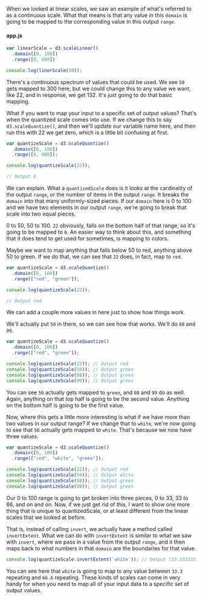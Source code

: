 When we looked at linear scales, we saw an example of what's referred to as a continuous scale. What that means is that any value in this `domain` is going to be mapped to the corresponding value in this output `range`.

#### app.js
```javascript
var linearScale = d3.scaleLinear()
  .domain([0, 100])
  .range([0, 600])

console.log(linerScale(50));
```
There's a continuous spectrum of values that could be used. We see `50` gets mapped to 300 here, but we could change this to any value we want, like 22, and in response, we get 132. It's just going to do that basic mapping.

What if you want to map your input to a specific set of output values? That's when the quantized scale comes into use. If we change this to say `d3.scaleQuantize()`, and then we'll update our variable name here, and then run this with 22 we get zero, which is a little bit confusing at first.

```javascript
var quantizeScale = d3.scaleQuantize()
  .domain([0, 100])
  .range([0, 600]);

console.log(quantizeScale(22));

// Output 0
```

We can explain. What a `quantizedScale` does is it looks at the cardinality of the output `range`, or the number of items in the output `range`. It breaks the `domain` into that many uniformly-sized pieces. If our `domain` here is 0 to 100 and we have two elements in our output `range`, we're going to break that scale into two equal pieces.

0 to 50, 50 to 100. `22` obviously, falls on the bottom half of that range, so it's going to be mapped to `0`. An easier way to think about this, and something that it does tend to get used for sometimes, is mapping to colors.

Maybe we want to map anything that falls below 50 to red, anything above 50 to green. If we do that, we can see that `22` does, in fact, map to `red`. 

```javascript
var quantizeScale = d3.scaleQuantize()
  .domain([0, 100])
  .range(["red", "green"]);

console.log(quantizeScale(22));

// Output red
```

We can add a couple more values in here just to show how things work.

We'll actually put `50` in there, so we can see how that works. We'll do `88` and `99`. 

```javascript
var quantizeScale = d3.scaleQuantize()
  .domain([0, 100])
  .range(["red", "green"]);

console.log(quantizeScale(22)); // Output red
console.log(quantizeScale(50)); // Output green
console.log(quantizeScale(88)); // Output green
console.log(quantizeScale(99)); // Output green
```

You can see `50` actually gets mapped to `green`, and `88` and `99` do as well. Again, anything on that top half is going to be the second value. Anything on the bottom half is going to be the first value.

Now, where this gets a little more interesting is what if we have more than two values in our output range? If we change that to `white`, we're now going to see that `50` actually gets mapped to `white`. That's because we now have three values.

```javascript
var quantizeScale = d3.scaleQuantize()
  .domain([0, 100])
  .range(["red", "white", "green"]);

console.log(quantizeScale(22)); // Output red
console.log(quantizeScale(50)); // Output white
console.log(quantizeScale(88)); // Output green
console.log(quantizeScale(99)); // Output green
```

Our 0 to 100 range is going to get broken into three pieces, 0 to 33, 33 to 66, and on and on. Now, if we just get rid of this, I want to show one more thing that is unique to quantizedScale, or at least different from the linear scales that we looked at before.

That is, instead of calling `invert`, we actually have a method called `invertExtent`. What we can do with `invertExtent` is similar to what we saw with `invert`, where we pass in a value from the output `range`, and it then maps back to what numbers in that `domain` are the boundaries for that value.

```javascript
console.log(quantizeScale.invertExtent(`white`)); // Output [33.333333, 66.666666]
```

You can see here that `white` is going to map to any value between `33.3` repeating and `66.6` repeating. These kinds of scales can come in very handy for when you need to map all of your input data to a specific set of output values.
